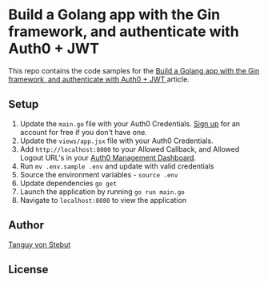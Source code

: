 # Build a Golang app with the Gin framework, and authenticate with Auth0 + JWT

This repo contains the code samples for the [Build a Golang app with the Gin framework, and authenticate with Auth0 + JWT ](https://hakaselogs.me/2018-04-20/building-a-web-app-with-go-gin-and-react) article.

## Setup

1. Update the `main.go` file with your Auth0 Credentials. [Sign up](https://auth0.com) for an account for free if you don't have one.
2. Update the `views/app.jsx` file with your Auth0 Credentials.
3. Add `http://localhost:8080` to your Allowed Callback, and Allowed Logout URL's in your [Auth0 Management Dashboard](https://manage.auth0.com).
4. Run `mv .env.sample .env` and update with valid credentials
5. Source the environment variables - `source .env`
6. Update dependencies `go get`
7. Launch the application by running `go run main.go`
8. Navigate to `localhost:8080` to view the application

## Author
[Tanguy von Stebut](https://monSite)

## License

